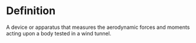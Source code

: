 # Definition

A device or apparatus that measures the aerodynamic forces and moments
acting upon a body tested in a wind tunnel.

